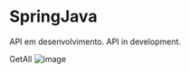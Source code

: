 # SpringJava

API em desenvolvimento.
API in development.


GetAll
![image](https://user-images.githubusercontent.com/79486020/191389752-fe5c00b0-8f67-4780-b0cf-c6c950482e5d.png)

